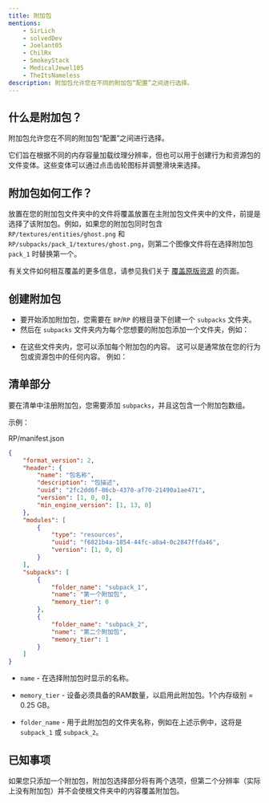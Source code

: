 ```yaml
---
title: 附加包
mentions:
    - SirLich
    - solvedDev
    - Joelant05
    - ChilRx
    - SmokeyStack
    - MedicalJewel105
    - TheItsNameless
description: 附加包允许您在不同的附加包“配置”之间进行选择。
---
```


## 什么是附加包？

附加包允许您在不同的附加包“配置”之间进行选择。

它们旨在根据不同的内存容量加载纹理分辨率，但也可以用于创建行为和资源包的文件变体。这些变体可以通过点击齿轮图标并调整滑块来选择。

## 附加包如何工作？

放置在您的附加包文件夹中的文件将覆盖放置在主附加包文件夹中的文件，前提是选择了该附加包。例如，如果您的附加包同时包含 `RP/textures/entities/ghost.png` 和 `RP/subpacks/pack_1/textures/ghost.png`，则第二个图像文件将在选择附加包 `pack_1` 时替换第一个。

有关文件如何相互覆盖的更多信息，请参见我们关于 [覆盖原版资源](/concepts/overwriting-assets) 的页面。

## 创建附加包

-   要开始添加附加包，您需要在 `BP`/`RP` 的根目录下创建一个 `subpacks` 文件夹。
-   然后在 `subpacks` 文件夹内为每个您想要的附加包添加一个文件夹，例如：

<FolderView :paths="[
	'RP/subpacks/subpack_1',
	'RP/subpacks/subpack_2'
]"></FolderView>

-   在这些文件夹内，您可以添加每个附加包的内容。
    这可以是通常放在您的行为包或资源包中的任何内容。
    例如：

<FolderView :paths="[
	'RP/subpacks/subpack_1/textures/blocks/dirt.png',
	'RP/subpacks/subpack_1/textures/items/example_item.png',
	'RP/subpacks/subpack_2/textures/blocks/dirt.png',
	'RP/subpacks/subpack_2/textures/items/example_item.png'
]"></FolderView>

## 清单部分

要在清单中注册附加包，您需要添加 `subpacks`，并且这包含一个附加包数组。

示例：

<CodeHeader>RP/manifest.json</CodeHeader>

```json
{
	"format_version": 2,
	"header": {
		"name": "包名称",
		"description": "包描述",
		"uuid": "2fc2dd6f-86cb-4370-af70-21490a1ae471",
		"version": [1, 0, 0],
		"min_engine_version": [1, 13, 0]
	},
	"modules": [
		{
			"type": "resources",
			"uuid": "f6821b4a-1854-44fc-a8a4-0c2847ffda46",
			"version": [1, 0, 0]
		}
	],
	"subpacks": [
		{
			"folder_name": "subpack_1",
			"name": "第一个附加包",
			"memory_tier": 0
		},
		{
			"folder_name": "subpack_2",
			"name": "第二个附加包",
			"memory_tier": 1
		}
	]
}
```

-   `name` - 在选择附加包时显示的名称。

-   `memory_tier` - 设备必须具备的RAM数量，以启用此附加包。1个内存级别 = 0.25 GB。

-   `folder_name` - 用于此附加包的文件夹名称，例如在上述示例中，这将是 `subpack_1` 或 `subpack_2`。

## 已知事项

如果您只添加一个附加包，附加包选择部分将有两个选项，但第二个分辨率（实际上没有附加包）并不会使根文件夹中的内容覆盖附加包。